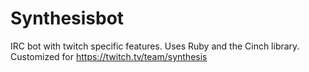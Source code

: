 # Synthesisbot
IRC bot with twitch specific features. Uses Ruby and the Cinch library. Customized for https://twitch.tv/team/synthesis
